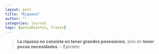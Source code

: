 ```yaml
---
layout: post
title: "Riqueza"
author: ""
categories: journal
tags: [pensamientos, frases]
---
```




> **La riqueza no consiste en tener grandes posesiones**, sino en **tener** **pocas necesidades**. – Epicteto

